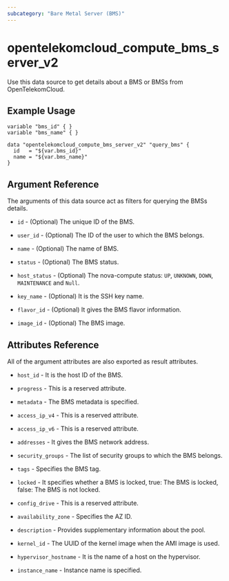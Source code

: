```yaml
---
subcategory: "Bare Metal Server (BMS)"
---
```


# opentelekomcloud_compute_bms_server_v2

Use this data source to get details about a BMS or BMSs from OpenTelekomCloud.

## Example Usage

```hcl
variable "bms_id" { }
variable "bms_name" { }

data "opentelekomcloud_compute_bms_server_v2" "query_bms" {
  id   = "${var.bms_id}"
  name = "${var.bms_name}"
}
```

## Argument Reference

The arguments of this data source act as filters for querying the BMSs details.

* `id` - (Optional) The unique ID of the BMS.

* `user_id` - (Optional) The ID of the user to which the BMS belongs.

* `name` - (Optional) The name of BMS.

* `status` - (Optional) The BMS status.

* `host_status` - (Optional) The nova-compute status: `UP`, `UNKNOWN`, `DOWN`, `MAINTENANCE` and `Null`.

* `key_name` - (Optional) It is the SSH key name.

* `flavor_id` - (Optional) It gives the BMS flavor information.

* `image_id` - (Optional) The BMS image.


## Attributes Reference

All of the argument attributes are also exported as result attributes.

* `host_id` - It is the host ID of the BMS.

* `progress` - This is a reserved attribute.

* `metadata` -  The BMS metadata is specified.

* `access_ip_v4` -  This is a reserved attribute.

* `access_ip_v6` - This is a reserved attribute.

* `addresses` - It gives the BMS network address.

* `security_groups` - The list of security groups to which the BMS belongs.

* `tags` - Specifies the BMS tag.

* `locked` -  It specifies whether a BMS is locked, true: The BMS is locked, false: The BMS is not locked.

* `config_drive` -  This is a reserved attribute.

* `availability_zone` - Specifies the AZ ID.

* `description` -  Provides supplementary information about the pool.

* `kernel_id` - The UUID of the kernel image when the AMI image is used.

* `hypervisor_hostname` -  It is the name of a host on the hypervisor.

* `instance_name` - Instance name is specified.
